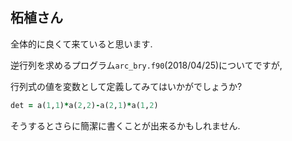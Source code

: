 ## 柘植さん

全体的に良くて来ていると思います.

逆行列を求めるプログラム```arc_bry.f90```(2018/04/25)についてですが,

行列式の値を変数として定義してみてはいかがでしょうか?

```fortran
det = a(1,1)*a(2,2)-a(2,1)*a(1,2)
```

そうするとさらに簡潔に書くことが出来るかもしれません.
